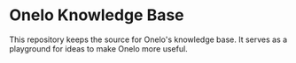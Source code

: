 # Onelo Knowledge Base

This repository keeps the source for Onelo's knowledge base. It serves as a
playground for ideas to make Onelo more useful.
